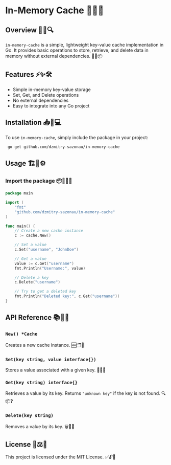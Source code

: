# In-Memory Cache 🎯🚀💾

## Overview 📌💡🔍

`in-memory-cache` is a simple, lightweight key-value cache implementation in Go. It provides basic operations to store, retrieve, and delete data in memory without external dependencies. 🎯✅📦

## Features ⚡✨🛠️

- Simple in-memory key-value storage
- Set, Get, and Delete operations
- No external dependencies
- Easy to integrate into any Go project

## Installation 📥🔧💻

To use `in-memory-cache`, simply include the package in your project:

```sh
 go get github.com/dzmitry-sazonau/in-memory-cache
```

## Usage 🏗️📜⚙️

### Import the package 📦📌👨‍💻

```go
package main

import (
	"fmt"
	"github.com/dzmitry-sazonau/in-memory-cache"
)

func main() {
	// Create a new cache instance
	c := cache.New()

	// Set a value
	c.Set("username", "JohnDoe")

	// Get a value
	value := c.Get("username")
	fmt.Println("Username:", value)

	// Delete a key
	c.Delete("username")

	// Try to get a deleted key
	fmt.Println("Deleted key:", c.Get("username"))
}
```

## API Reference 📚📑💡

### `New() *Cache`
Creates a new cache instance. 🆕🗂️🚀

### `Set(key string, value interface{})`
Stores a value associated with a given key. 📝🔑📌

### `Get(key string) interface{}`
Retrieves a value by its key. Returns `"unknown key"` if the key is not found. 🔍📦❓

### `Delete(key string)`
Removes a value by its key. 🗑️🚮✅

## License 📜⚖️🔖

This project is licensed under the MIT License. ✅🔓📄

